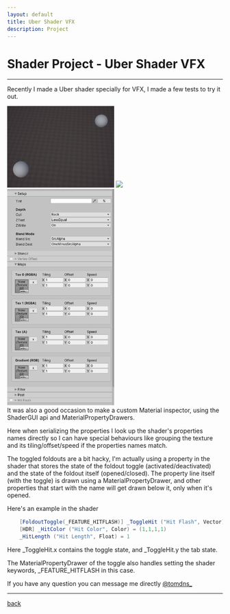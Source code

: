 ```yaml
---
layout: default
title: Uber Shader VFX
description: Project
---
```


# Shader Project - Uber Shader VFX

***

Recently I made a Uber shader specially for VFX, I made a few tests to try it out.

<div class="image_container">
    <img src="../images/uber-shader-vfx/projectiles.gif" width="250"/>
    <img src="../images/uber-shader-vfx/shockwave.gif" width="250"/>
</div>

<div class="card">
    <div>
        <img src="../images/uber-shader-vfx/shader.png" width="250"/>
    </div>

<div class="card_child">
It was also a good occasion to make a custom Material inspector, using the ShaderGUI api and MaterialPropertyDrawers. 

Here when serializing the properties I look up the shader's properties names directly so I can have special behaviours like grouping the texture and its tiling/offset/speed if the properties names match. 

The toggled foldouts are a bit hacky, I'm actually using a property in the shader that stores the state of the foldout toggle (activated/deactivated) and the state of the foldout itself (opened/closed). The property line itself (with the toggle) is drawn using a MaterialPropertyDrawer, and other properties that start with the name will get drawn below it, only when it's opened.
</div>
</div>

Here's an example in the shader

```c#
    [FoldoutToggle(_FEATURE_HITFLASH)] _ToggleHit ("Hit Flash", Vector) = (0,0,0,0)
    [HDR] _HitColor ("Hit Color", Color) = (1,1,1,1)
    _HitLength ("Hit Length", Float) = 1
```

Here _ToggleHit.x contains the toggle state, and _ToggleHit.y the tab state.

The MaterialPropertyDrawer of the toggle also handles setting the shader keywords, _FEATURE_HITFLASH in this case.

If you have any question you can message me directly [@tomdns_](https://twitter.com/tomdns_)

* * *

[back](../)
